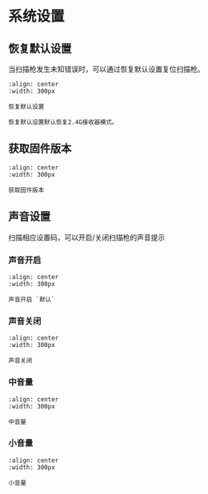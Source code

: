 # 系统设置

## 恢复默认设置
当扫描枪发生未知错误时，可以通过恢复默认设置复位扫描枪。

```{figure} ../../../media/000B0.png
:align: center
:width: 300px

恢复默认设置
```

```{note}
恢复默认设置默认恢复2.4G接收器模式。
```

## 获取固件版本
```{figure} ../../../media/000A0.png
:align: center
:width: 300px

获取固件版本
```

## 声音设置
扫描相应设置码，可以开启/关闭扫描枪的声音提示

### 声音开启
```{figure} ../../../media/014201.png
:align: center
:width: 300px

声音开启 `默认`
```

### 声音关闭
```{figure} ../../../media/014200.png
:align: center
:width: 300px

声音关闭
```

### 中音量

```{figure} ../../../media/014202.png
:align: center
:width: 300px

中音量
```

### 小音量
```{figure} ../../../media/014203.png
:align: center
:width: 300px

小音量
```
